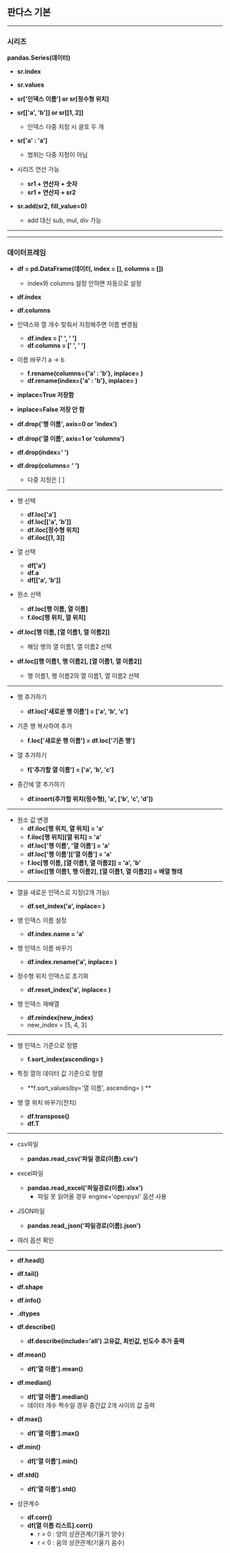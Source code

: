 ## 판다스 기본
---
### 시리즈
**pandas.Series(데이터)**

- **sr.index**
- **sr.values**

- **sr['인덱스 이름'] or sr[정수형 위치]**


- **sr[['a', 'b']] or sr[[1, 2]]**
	- 인덱스 다중 지정 시 괄호 두 개

- **sr['a' : 'a']**
  - 범위는 다중 지정이 아님

- 시리즈 연산 가능
  - **sr1 + 연산자 + 숫자**
  - **sr1 + 연산자 + sr2**

- **sr.add(sr2, fill_value=0)**
  - add 대신 sub, mul, div 가능
    


---
---
### 데이터프레임
- **df = pd.DataFrame(데이터, index = [], columns = [])**
  - index와 columns 설정 안하면 자동으로 설정

- **df.index**
- **df.columns**

- 인덱스와 열 개수 맞춰서 지정해주면 이름 변경됨
  - **df.index = [' ', ' ']**
  - **df.columns = [' ', ' ']**

- 이름 바꾸기 a -> b
  - **f.rename(columns={'a' : 'b'}, inplace= )**
  - **df.rename(index={'a' : 'b'}, inplace= )**

- **inplace=True 저장함**
- **inplace=False 저장 안 함**

- **df.drop('행 이름', axis=0 or 'index')**
- **df.drop('열 이름', axis=1 or 'columns')**
- **df.drop(index=' ')**
- **df.drop(columns= ' ')**
  - 다중 지정은 [ ]

---
- 행 선택
  - **df.loc['a']**
  - **df.loc[['a', 'b']]**
  - **df.iloc[정수형 위치]**
  - **df.iloc[[1, 3]]**

- 열 선택
  - **df['a']**
  - **df.a**
  - **df[['a', 'b']]**

- 원소 선택
  - **df.loc[행 이름, 열 이름]**
  - **f.iloc[행 위치, 열 위치]**

- **df.loc[행 이름, [열 이름1, 열 이름2]]**
  - 해당 행의 열 이름1, 열 이름2 선택

- **df.loc[[행 이름1, 행 이름2], [열 이름1, 열 이름2]]**
  - 행 이름1, 행 이름2의 열 이름1, 열 이름2 선택

---
- 행 추가하기
  - **df.loc['새로운 행 이름'] = ['a', 'b', 'c']**
- 기존 행 복사하여 추가
  - **f.loc['새로운 행 이름'] = df.loc['기존 행']**

- 열 추가하기
  - **f['추가할 열 이름'] = ['a', 'b', 'c']**

- 중간에 열 추가하기
  - **df.insert(추가할 위치(정수형), 'a', ['b', 'c', 'd'])**

---
- 원소 값 변경
  - **df.iloc[행 위치, 열 위치] = 'a'**
  - **f.iloc[행 위치][열 위치] = 'a'**
  - **df.loc['행 이름', '열 이름'] = 'a'**
  - **df.loc['행 이름']['열 이름'] = 'a'**
  - **f.loc[행 이름, [열 이름1, 열 이름2]] = 'a', 'b'**
  - **df.loc[[행 이름1, 행 이름2], [열 이름1, 열 이름2]] = 배열 형태**

---
- 열을 새로운 인덱스로 지정(2개 가능)
  - **df.set_index('a', inplace= )**



- 행 인덱스 이름 설정
  - **df.index.name = 'a'**

- 행 인덱스 이름 바꾸기
  - **df.index.rename('a', inplace= )**

- 정수형 위치 인덱스로 초기화
  - **df.reset_index('a', inplace= )**

- 행 인덱스 재배열
  - **df.reindex(new_index)**
  - new_index = [5, 4, 3]

---
- 행 인덱스 기준으로 정렬
  - **f.sort_index(ascending= )**

- 특정 열의 데이터 값 기준으로 정렬
  - **f.sort_values(by='열 이름', ascending= )  **

- 행 열 위치 바꾸기(전치)
  - **df.transpose()**
  - **df.T**


---
- csv파일
  - **pandas.read_csv('파일 경로(이름).csv')**

- excel파일
  - **pandas.read_excel('파일경로(이름).xlsx')**
    - 파일 못 읽어올 경우 engine='openpyxl' 옵션 사용

- JSON파일
  - **pandas.read_json('파일경로(이름).json')**

- 여러 옵션 확인

---
- **df.head()**

- **df.tail()**

- **df.shape**

- **df.info()**

- **.dtypes**

- **df.describe()**
  - **df.describe(include='all') 고유값, 최빈값, 빈도수 추가 출력**

- **df.mean()**
  - **df['열 이름'].mean()**

- **df.median()**
  - **df['열 이름'].median()**
  - 데이터 개수 짝수일 경우 중간값 2개 사이의 값 출력

- **df.max()**
  - **df['열 이름'].max()**

- **df.min()**
  - **df['열 이름'].min()**

- **df.std()**
  - **df['열 이름'].std()**

- 상관계수
  - **df.corr()**
  - **df[열 이름 리스트].corr()**
    - r > 0 : 양의 상관관계(기울기 양수)
    - r < 0 : 음의 상관관계(기울기 음수)